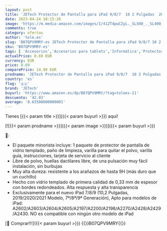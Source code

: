 ```yaml
---
layout: post
title: 'JETech Protector de Pantalla para iPad 9/8/7  10 2 Pulgadas  2021/2020/2019 Modelo  7ª/8ª/9ª Generación   Cristal Vidrio Templado  1 Unidades'
date: 2023-04-24 10:15:26
image: 'https://m.media-amazon.com/images/I/41ZT4pwCZyL._SL500_._SL400_.jpg'
comments: true
category: ofertas
author: 'tole.es'
slug: 'B07QPV9MRY-es JETech Protector de Pantalla para iPad 9/8/7 10 2 Pulgadas...'
sku: 'B07QPV9MRY-es'
tags: [ 'Accesorios','Accesorios para tablets','Informática','Protectores de pantalla para tablets','ipad','jetech','🇪🇸', ]
actualPrice: 8.69 EUR
currency: EUR
price: 8.69
comparePrice: 14.99 EUR
prodname: 'JETech Protector de Pantalla para iPad 9/8/7  10 2 Pulgadas  2021/2020/2019 Modelo  7ª/8ª/9ª Generación   Cristal Vidrio Templado  1 Unidades'
country: 'es'
flag: '🇪🇸'
brand: 'JETech'
buyurl: 'https://www.amazon.es/dp/B07QPV9MRY/?tag=tolees-21'
descuento: '42.03'
average: '8.63500000000001'
---
```


Tienes [{{< param title >}}]({{< param buyurl >}}) aqui!

[![{{< param prodname >}}]({{< param image >}})]({{< param buyurl >}})

🔎:

- El paquete minorista incluye: 1 paquete de protector de pantalla de vidrio templado, paño de limpieza, varilla para quitar el polvo, varilla guía, instrucciones, tarjeta de servicio al cliente
- Libre de polvo, huellas dactilares libre, de una pulsación muy fácil instalación, sin burbujas
- Muy alta dureza: resistente a los arañazos de hasta 9H (más duro que un cuchillo)
- Hecho con vidrio templado de primera calidad de 0,33 mm de espesor con bordes redondeados. Alta respuesta y alta transparencia
- Exclusivamente para el nuevo iPad 7/8/9 (10,2 Pulgadas, 2019/2020/2021 Modelo, 7ª/8ª/9ª Generación), Apto para modelos de iPad: A2602/A2603/A2604/A2605/A2197/A2200/A2198/A2270/A2428/A2429/A2430. NO es compatible con ningún otro modelo de iPad

[🛒 Comprar!!!]({{< param buyurl >}})
{{<world>}}B07QPV9MRY{{</world>}}
